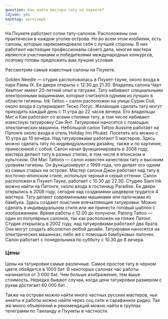 ```yaml
---
question: Как найти мастера тату на пхукете?
ldjson: yes
hashtag: servisepk
---
```


На Пхукете работают сотни тату-салонов. Расположены они практически в каждом уголке острова. Но во всем этом изобилии, есть салоны, которые зарекомендовали себя с лучшей стороны. В них работают настоящие профессионалы своего дела, многие мастера являются участниками и победителями международных конкурсов, поэтому готовы предложить вам лучшие условия.

Рассмотрим самые известные салоны на Пхукете.

Golden Needle — студия расположилась в Пхукет-тауне, около входа в парк Рамы IX. Ее двери открыты с 12.30 до 21.30. Владелец салона Чарт Хемтонг имеет 20-летний опыт в татуаже. Тату набивают специальными электронными машинками, которые считаются одними из лучших в области гигиены.
Ink Tattoo – салон расположен на улице Сурин Сой, около входа в супермаркет Теско Лотус. Желающие сделать тату могут приходить каждый день с 11 утра до 22 часов вечера. Его владельцы Мит и Каи работают со всеми стилями тату, в том числе набивают известную татуировку Сан Янт. Татуировки наносятся с помощью электрических машинок.
Небольшой салон Tattoo Aussine работает на Патонге около входа в отель Holiday Inn Phuket. Посетить его можно с 10 утра до 10 вечера. Над татуировками работают 5 мастеров. Здесь можно сделать тату по индивидуальному дизайну, также и по картинке, принесенной с собой. Салон начал функционировать в 2008 году, мастера делают тату в разных стилях, в том числе в японском и культском.
Old Man Tattoos — салон известен качеством тату и высоким уровнем гигиены. Он функционирует с 1999 года, что делает его одним из самых старых на острове. Мастер салона Джон работает над тату в восточно-японском стиле, используя черный и серый оттенки. Салон расположен в Пхукет-Тауне, работает с 10.30 до 22.30.
Студию Siam Ink можно найти на Патонге, около входа в гостиницу Paradise. Ее двери открылись в 2008 году, сегодня над созданиями шедевров трудится 4 мастера. Тату делают современными машинами или палочками из бамбука. Здесь создают поистине впечатляющие татуировки. Можно сделать в индивидуальном стиле или же принести готовый шаблон с изображением. Время работы с 12.00 до полуночи.
Patong Tattoo — один из популярных салонов, так как расположен на пляже Патонг. Студия открылась в 2002 году, над татуировками работают два брата. Они могут создать абсолютно любой дизайн. Татуировки наносятся на электрических машинках, либо же с помощью бамбуковых палочек. Салон работает с понедельника по субботу с 10.30 до 8 вечера.
### Цены
Цены на татуировки самые различные. Самое простое тату в черном цвете обойдется в 1000 бат. В некоторых салонах час работы начинается от 3 000 бат. Чем больше изображение, тем выше стоимость. Нередко бывают случаи, когда цена татуировки размером с рукав достигает 60 000 бат.

Также на острове можно найти много частных русских мастеров, чьи анкеты и работы можно найти через соц сети и сарафанное радио. Так же много объявлений и рекомендаций можно найти в группах телеграмм по Таиланду и Пхукеты в частности.
